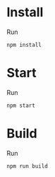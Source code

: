 # Install

Run

```
npm install
```

# Start

Run

```
npm start
```

# Build

Run

```
npm run build
```